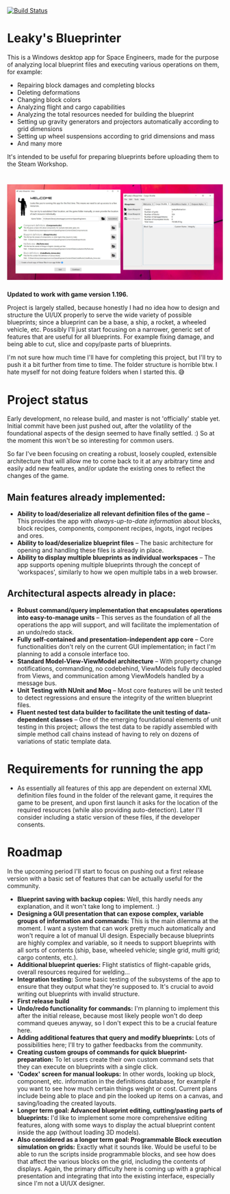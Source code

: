 [![Build Status](https://travis-ci.com/baratgabor/LeakysBlueprinter.svg?branch=master)](https://travis-ci.com/baratgabor/LeakysBlueprinter)

# Leaky's Blueprinter

This is a Windows desktop app for Space Engineers, made for the purpose of analyzing local blueprint files and executing various operations on them, for example:
- Repairing block damages and completing blocks
- Deleting deformations
- Changing block colors
- Analyzing flight and cargo capabilities
- Analyzing the total resources needed for building the blueprint
- Setting up gravity generators and projectors automatically according to grid dimensions
- Setting up wheel suspensions according to grid dimensions and mass
- And many more

It's intended to be useful for preparing blueprints before uploading them to the Steam Workshop.

![screenshot](/docs/screenshot.jpg)
=======
**Updated to work with game version 1.196.**

Project is largely stalled, because honestly I had no idea how to design and structure the UI/UX properly to serve the wide variety of possible blueprints; since a blueprint can be a base, a ship, a rocket, a wheeled vehicle, etc. Possibly I'll just start focusing on a narrower, generic set of features that are useful for all blueprints. For example fixing damage, and being able to cut, slice and copy/paste parts of blueprints.

I'm not sure how much time I'll have for completing this project, but I'll try to push it a bit further from time to time. The folder structure is horrible btw. I hate myself for not doing feature folders when I started this. 😅
# Project status

Early development, no release build, and master is not 'officially' stable yet. Initial commit have been just pushed out, after the volatility of the foundational aspects of the design seemed to have finally settled. :) So at the moment this won't be so interesting for common users.

So far I've been focusing on creating a robust, loosely coupled, extensible architecture that will allow me to come back to it at any arbitrary time and easily add new features, and/or update the existing ones to reflect the changes of the game.

## Main features already implemented:
- **Ability to load/deserialize all relevant definition files of the game** – This provides the app with *always-up-to-date information* about blocks, block recipes, components, component recipes, ingots, ingot recipes and ores.
- **Ability to load/deserialize blueprint files** – The basic architecture for opening and handling these files is already in place.
- **Ability to display multiple blueprints as individual workspaces** – The app supports opening multiple blueprints through the concept of 'workspaces', similarly to how we open multiple tabs in a web browser.

## Architectural aspects already in place:
- **Robust command/query implementation that encapsulates operations into easy-to-manage units** – This serves as the foundation of all the operations the app will support, and will facilitate the implementation of an undo/redo stack.
- **Fully self-contained and presentation-independent app core** – Core functionalities don't rely on the current GUI implementation; in fact I'm planning to add a console interface too.
- **Standard Model-View-ViewModel architecture** – With property change notifications, commanding, no codebehind, ViewModels fully decoupled from Views, and communication among ViewModels handled by a message bus.
- **Unit Testing with NUnit and Moq** – Most core features will be unit tested to detect regressions and ensure the integrity of the written blueprint files. 
- **Fluent nested test data builder to facilitate the unit testing of data-dependent classes** – One of the emerging foundational elements of unit testing in this project; allows the test data to be rapidly assembled with simple method call chains instead of having to rely on dozens of variations of static template data.

# Requirements for running the app

- As essentially all features of this app are dependent on external XML definition files found in the folder of the relevant game, it requires the game to be present, and upon first launch it asks for the location of the required resources (while also providing auto-detection). Later I'll consider including a static version of these files, if the developer consents.

# Roadmap
In the upcoming period I'll start to focus on pushing out a first release version with a basic set of features that can be actually useful for the community.

- **Blueprint saving with backup copies:** Well, this hardly needs any explanation, and it won't take long to implement. :)
- **Designing a GUI presentation that can expose complex, variable groups of information and commands:** This is the main dilemma at the moment. I want a system that can work pretty much automatically and won't require a lot of manual UI design. Especially because blueprints are highly complex and variable, so it needs to support blueprints with all sorts of contents (ship, base, wheeled vehicle; single grid, multi grid; cargo contents, etc.).
- **Additional blueprint queries:** Flight statistics of flight-capable grids, overall resources required for welding...
- **Integration testing:** Some basic testing of the subsystems of the app to ensure that they output what they're supposed to. It's crucial to avoid writing out blueprints with invalid structure.
- **First release build**
- **Undo/redo functionality for commands:** I'm planning to implement this after the initial release, because most likely people won't do deep command queues anyway, so I don't expect this to be a crucial feature here.
- **Adding additional features that query and modify blueprints:** Lots of possibilities here; I'll try to gather feedbacks from the community.
- **Creating custom groups of commands for quick blueprint-preparation:** To let users create their own custom command sets that they can execute on blueprints with a single click.
- **'Codex' screen for manual lookups:** In other words, looking up block, component, etc. information in the definitions database, for example if you want to see how much certain things weight or cost. Current plans include being able to place and pin the looked up items on a canvas, and saving/loading the created layouts.
- **Longer term goal: Advanced blueprint editing, cutting/pasting parts of blueprints:** I'd like to implement some more comprehensive editing features, along with some ways to display the actual blueprint content inside the app (without loading 3D models).
- **Also considered as a longer term goal: Programmable Block execution simulation on grids:** Exactly what it sounds like. Would be useful to be able to run the scripts inside programmable blocks, and see how does that affect the various blocks on the grid, including the contents of displays. Again, the primary difficulty here is coming up with a graphical presentation and integrating that into the existing interface, especially since I'm not a UI/UX designer.
